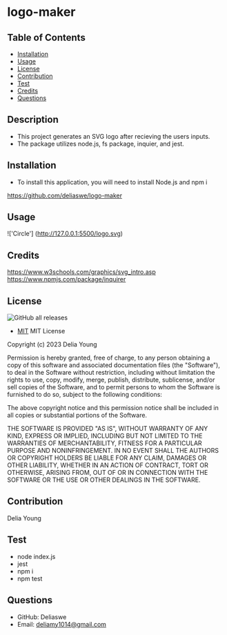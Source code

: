 # logo-maker

## Table of Contents

- [Installation](#installation)
- [Usage](#usage)
- [License](#license)
- [Contribution](#contribution)
- [Test](#test)
- [Credits](#credits)
- [Questions](#questions)

## Description

- This project generates an SVG logo after recieving the users inputs.
- The package utilizes node.js, fs package, inquier, and jest.

## Installation
- To install this application, you will need to install Node.js and npm i

https://github.com/deliaswe/logo-maker

## Usage
!['Circle'] (http://127.0.0.1:5500/logo.svg)


## Credits
https://www.w3schools.com/graphics/svg_intro.asp
https://www.npmjs.com/package/inquirer

## License
![GitHub all releases](https://img.shields.io/github/downloads/deliaswe/Professional-Readme-Generator/total?label=Delia%20young&logo=github&logoColor=%23ff69b4&style=for-the-badge)
- [MIT](#MIT)
MIT License

Copyright (c) 2023 Delia Young

Permission is hereby granted, free of charge, to any person obtaining a copy
of this software and associated documentation files (the "Software"), to deal
in the Software without restriction, including without limitation the rights
to use, copy, modify, merge, publish, distribute, sublicense, and/or sell
copies of the Software, and to permit persons to whom the Software is
furnished to do so, subject to the following conditions:

The above copyright notice and this permission notice shall be included in all
copies or substantial portions of the Software.

THE SOFTWARE IS PROVIDED "AS IS", WITHOUT WARRANTY OF ANY KIND, EXPRESS OR
IMPLIED, INCLUDING BUT NOT LIMITED TO THE WARRANTIES OF MERCHANTABILITY,
FITNESS FOR A PARTICULAR PURPOSE AND NONINFRINGEMENT. IN NO EVENT SHALL THE
AUTHORS OR COPYRIGHT HOLDERS BE LIABLE FOR ANY CLAIM, DAMAGES OR OTHER
LIABILITY, WHETHER IN AN ACTION OF CONTRACT, TORT OR OTHERWISE, ARISING FROM,
OUT OF OR IN CONNECTION WITH THE SOFTWARE OR THE USE OR OTHER DEALINGS IN THE
SOFTWARE.

## Contribution
Delia Young
## Test
- node index.js
- jest
- npm i
- npm test

## Questions
* GitHub: Deliaswe
* Email: deliamy1014@gmail.com